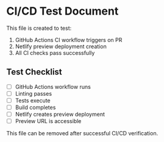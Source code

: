 # CI/CD Test Document

This file is created to test:

1. GitHub Actions CI workflow triggers on PR
2. Netlify preview deployment creation
3. All CI checks pass successfully

## Test Checklist

- [ ] GitHub Actions workflow runs
- [ ] Linting passes
- [ ] Tests execute
- [ ] Build completes
- [ ] Netlify creates preview deployment
- [ ] Preview URL is accessible

This file can be removed after successful CI/CD verification.
